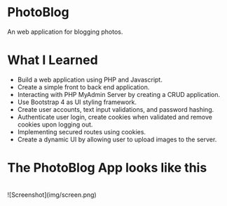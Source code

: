 # PhotoBlog

An web application for blogging photos.

# What I Learned

* Build a web application using PHP and Javascript.
* Create a simple front to back end application. 
* Interacting with PHP MyAdmin Server by creating a CRUD application.
* Use Bootstrap 4 as UI styling framework.
* Create user accounts, text input validations, and password hashing.
* Authenticate user login, create cookies when validated and remove cookies upon logging out.
* Implementing secured routes using cookies.
* Create a dynamic UI by allowing user to upload images to the server.<br>

# The PhotoBlog App looks like this
<br>
![Screenshot](img/screen.png)
